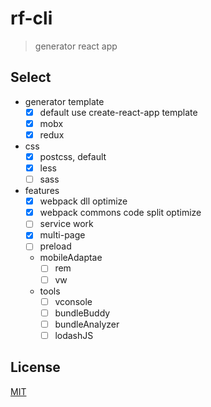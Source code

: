 # rf-cli

> generator react app

## Select

- generator template
  - [x] default use create-react-app template
  - [x] mobx
  - [x] redux
- css
  - [x] postcss, default
  - [x] less
  - [ ] sass
- features
  - [x] webpack dll optimize
  - [x] webpack commons code split optimize
  - [ ] service work
  - [x] multi-page
  - [ ] preload
  - mobileAdaptae
    - [ ] rem
    - [ ] vw
  - tools
    - [ ] vconsole
    - [ ] bundleBuddy
    - [ ] bundleAnalyzer
    - [ ] lodashJS

## License

[MIT]()
